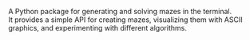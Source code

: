   
A Python package for generating and solving mazes in the terminal.  
It provides a simple API for creating mazes, visualizing them with ASCII graphics, and experimenting with different algorithms.
